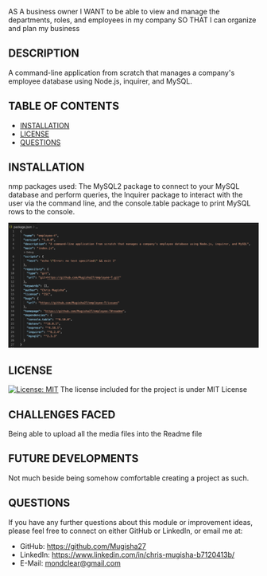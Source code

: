 AS A business owner
I WANT to be able to view and manage the departments, roles, and employees in my company
SO THAT I can organize and plan my business


## DESCRIPTION
A command-line application from scratch that manages a company's employee database using Node.js, inquirer, and MySQL.

## TABLE OF CONTENTS
- [INSTALLATION](#installation)
- [LICENSE](#license)
- [QUESTIONS](#questions)

## INSTALLATION
nmp packages used: The MySQL2 package to connect to your MySQL database and perform queries, the Inquirer package to interact with the user via the command line, and the console.table package to print MySQL rows to the console.
                    
![Installation](img/Untitled.png)

    
## LICENSE
[![License: MIT](https://img.shields.io/badge/License-MIT-yellow.svg)](https://opensource.org/licenses/MIT)
The license included for the project is under MIT License

## CHALLENGES FACED
Being able to upload all the media files into the Readme file

## FUTURE DEVELOPMENTS
Not much beside being somehow comfortable creating a project as such.

## QUESTIONS
If you have any further questions about this module or improvement ideas, please feel free to connect on either GitHub or LinkedIn, or email me at:
* GitHub: https://github.com/Mugisha27
* LinkedIn: https://www.linkedin.com/in/chris-mugisha-b7120413b/
* E-Mail: mondclear@gmail.com